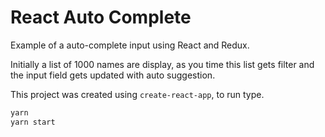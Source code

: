 # React Auto Complete

Example of a auto-complete input using React and Redux.

Initially a list of 1000 names are display, as you time this list gets filter and the input field gets updated with auto suggestion.

This project was created using `create-react-app`, to run type.

```sh
yarn
yarn start
```
